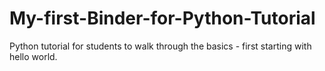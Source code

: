 # My-first-Binder-for-Python-Tutorial
Python tutorial for students to walk through the basics - first starting with hello world.
